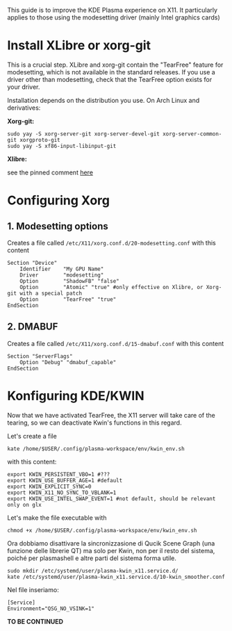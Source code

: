 This guide is to improve the KDE Plasma experience on X11. It particularly applies to those using the modesetting driver (mainly Intel graphics cards)

# Install XLibre or xorg-git

This is a crucial step. XLibre and xorg-git contain the "TearFree" feature for modesetting, which is not available in the standard releases. If you use a driver other than modesetting, check that the TearFree option exists for your driver.

Installation depends on the distribution you use. On Arch Linux and derivatives:

**Xorg-git:**

```
sudo yay -S xorg-server-git xorg-server-devel-git xorg-server-common-git xorgproto-git
sudo yay -S xf86-input-libinput-git 
```

**Xlibre:**

see the pinned comment [here](https://aur.archlinux.org/packages/xlibre-server)

# Configuring Xorg

## 1. Modesetting options

Creates a file called ```/etc/X11/xorg.conf.d/20-modesetting.conf``` with this content

```
Section "Device"
    Identifier    "My GPU Name"
    Driver        "modesetting"
    Option        "ShadowFB" "false" 
    Option        "Atomic" "true" #only effective on Xlibre, or Xorg-git with a special patch
    Option        "TearFree" "true"
EndSection
```

## 2. DMABUF

Creates a file called ```/etc/X11/xorg.conf.d/15-dmabuf.conf``` with this content

```
Section "ServerFlags"
	Option "Debug" "dmabuf_capable"
EndSection
```

# Konfiguring KDE/KWIN

Now that we have activated TearFree, the X11 server will take care of the tearing, so we can deactivate Kwin's functions in this regard.

Let's create a file

```kate /home/$USER/.config/plasma-workspace/env/kwin_env.sh```

with this content:

```
export KWIN_PERSISTENT_VBO=1 #???
export KWIN_USE_BUFFER_AGE=1 #default
export KWIN_EXPLICIT_SYNC=0 
export KWIN_X11_NO_SYNC_TO_VBLANK=1
export KWIN_USE_INTEL_SWAP_EVENT=1 #not default, should be relevant only on glx
```

Let's make the file executable with

```chmod +x /home/$USER/.config/plasma-workspace/env/kwin_env.sh```

Ora dobbiamo disattivare la sincronizzasione di Qucik Scene Graph (una funzione delle librerie QT) ma solo per Kwin, non per il resto del sistema, poiché per plasmashell e altre parti del sistema forma utile.

```
sudo mkdir /etc/systemd/user/plasma-kwin_x11.service.d/
kate /etc/systemd/user/plasma-kwin_x11.service.d/10-kwin_smoother.conf
```

Nel file inseriamo:

```
[Service]
Environment="QSG_NO_VSINK=1"
```

**TO BE CONTINUED**


